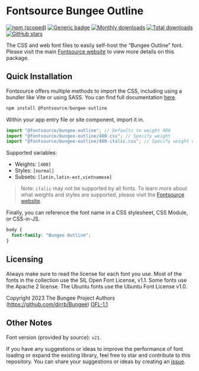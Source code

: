 # Fontsource Bungee Outline

[![npm (scoped)](https://img.shields.io/npm/v/@fontsource/bungee-outline?color=brightgreen)](https://www.npmjs.com/package/@fontsource/bungee-outline) [![Generic badge](https://img.shields.io/badge/fontsource-passing-brightgreen)](https://github.com/fontsource/fontsource) [![Monthly downloads](https://badgen.net/npm/dm/@fontsource/bungee-outline)](https://github.com/fontsource/fontsource) [![Total downloads](https://badgen.net/npm/dt/@fontsource/bungee-outline)](https://github.com/fontsource/fontsource) [![GitHub stars](https://img.shields.io/github/stars/fontsource/fontsource.svg?style=social&label=Star)](https://github.com/fontsource/fontsource/stargazers)

The CSS and web font files to easily self-host the “Bungee Outline” font. Please visit the main [Fontsource website](https://fontsource.org/fonts/bungee-outline) to view more details on this package.

## Quick Installation

Fontsource offers multiple methods to import the CSS, including using a bundler like Vite or using SASS. You can find full documentation [here](https://fontsource.org/docs/getting-started/introduction).

```javascript
npm install @fontsource/bungee-outline
```

Within your app entry file or site component, import it in.

```javascript
import "@fontsource/bungee-outline"; // Defaults to weight 400
import "@fontsource/bungee-outline/400.css"; // Specify weight
import "@fontsource/bungee-outline/400-italic.css"; // Specify weight and style
```

Supported variables:
- Weights: `[400]`
- Styles: `[normal]`
- Subsets: `[latin,latin-ext,vietnamese]`

> Note: `italic` may not be supported by all fonts. To learn more about what weights and styles are supported, please visit the [Fontsource website](https://fontsource.org/fonts/bungee-outline).

Finally, you can reference the font name in a CSS stylesheet, CSS Module, or CSS-in-JS.

```css
body {
  font-family: "Bungee Outline";
}
```

## Licensing
Always make sure to read the license for each font you use. Most of the fonts in the collection use the SIL Open Font License, v1.1. Some fonts use the Apache 2 license. The Ubuntu fonts use the Ubuntu Font License v1.0.

Copyright 2023 The Bungee Project Authors (https://github.com/djrrb/Bungee)
[OFL-1.1](http://scripts.sil.org/OFL)

## Other Notes
Font version (provided by source): `v21`.

If you have any suggestions or ideas to improve the performance of font loading or expand the existing library, feel free to star and contribute to this repository. You can share your suggestions or ideas by creating an [issue](https://github.com/fontsource/fontsource/issues).